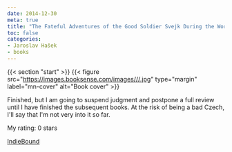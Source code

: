 ```yaml
---
date: 2014-12-30
meta: true
title: "The Fateful Adventures of the Good Soldier Svejk During the World War, Book One"
toc: false
categories:
- Jaroslav Hašek
- books
---
```


{{< section "start" >}}
{{< figure src="https://images.booksense.com/images///.jpg" type="margin" label="mn-cover" alt="Book cover" >}}

Finished, but I am going to suspend judgment and postpone a full review until I have finished the subsequent books. At the risk of being a bad Czech, I'll say that I'm not very into it so far.

My rating: 0 stars  

[IndieBound](https://www.indiebound.org/book/)

